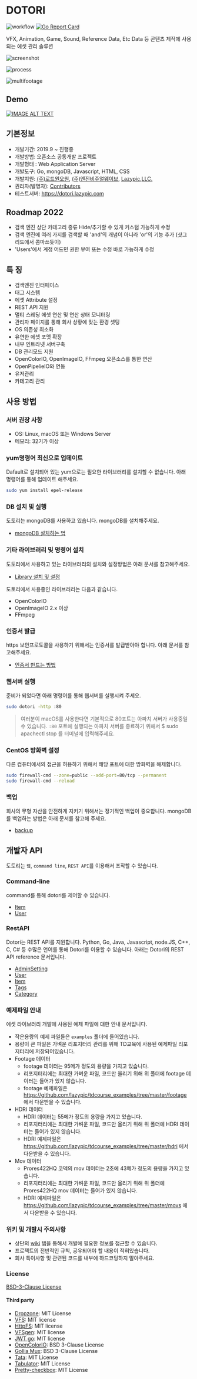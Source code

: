 # DOTORI

![workflow](https://github.com/rd101/dotori/actions/workflows/go.yml/badge.svg)
[![Go Report Card](https://goreportcard.com/badge/github.com/rd101/dotori)](https://goreportcard.com/report/github.com/rd101/dotori)

VFX, Animation, Game, Sound, Reference Data, Etc Data 등 콘텐츠 제작에 사용되는 에셋 관리 솔루션

![screenshot](documents/screenshot.png)

![process](documents/process.png)

![multifootage](documents/multifootages.png)

## Demo

[![IMAGE ALT TEXT](http://img.youtube.com/vi/VNBdlPDKzTc/0.jpg)](http://www.youtube.com/watch?v=VNBdlPDKzTc "Asset Library System - DOTORI")

## 기본정보

- 개발기간: 2019.9 ~ 진행중
- 개발방법: 오픈소스 공동개발 프로젝트
- 개발형태 : Web Application Server
- 개발도구: Go, mongoDB, Javascript, HTML, CSS
- 개발지원: [(주)로드원오원](http://rd101.co.kr), [(주)엔진비주얼웨이브](http://www.enginevw.co.kr), [Lazypic,LLC.](https://lazypic.org)
- 권리자(발명자): [Contributors](https://github.com/RD101/dotori/graphs/contributors)
- 테스트서버: <https://dotori.lazypic.com>

## Roadmap 2022

- 검색 엔진 상단 카테고리 종류 Hide/추가할 수 있게 커스텀 가능하게 수정
- 검색 엔진에 여러 가지를 검색할 때 'and'의 개념이 아니라 'or'의 기능 추가 (샷그리드에서 콤마쓰듯이)
- 'Users'에서 계정 어드민 권한 부여 또는 수정 바로 가능하게 수정

## 특 징

- 검색엔진 인터페이스
- 태그 시스템
- 에셋 Attribute 설정
- REST API 지원
- 멀티 스레딩 에셋 연산 및 연산 상태 모니터링
- 관리자 페이지를 통해 회사 상황에 맞는 환경 셋팅
- OS 의존성 최소화
- 유연한 에셋 포멧 확장
- 내부 인트라넷 서버구축
- DB 관리모드 지원
- OpenColorIO, OpenImageIO, FFmpeg 오픈소스를 통한 연산
- OpenPipelieIO와 연동
- 유저관리
- 카테고리 관리

## 사용 방법

### 서버 권장 사항

- OS: Linux, macOS 또는 Windows Server
- 메모리: 32기가 이상

### yum명령어 최신으로 업데이트

Dafault로 설치되어 있는 yum으로는 필요한 라이브러리를 설치할 수 없습니다.
아래 명령어를 통해 업데이트 해주세요.

 ```bash
 sudo yum install epel-release
 ```

### DB 설치 및 실행

도토리는 mongoDB를 사용하고 있습니다. mongoDB를 설치해주세요.

- [mongoDB 설치하는 법](https://github.com/lazypic/tdcourse/blob/master/docs/install_mongodb.md)

### 기타 라이브러리 및 명령어 설치

도토리에서 사용하고 있는 라이브러리의 설치와 설정방법은 아래 문서를 참고해주세요.

- [Library 설치 및 설정](documents/setlibrary.md)

도토리에서 사용중인 라이브러리는 다음과 같습니다.

- OpenColorIO
- OpenImageIO 2.x 이상
- FFmpeg

### 인증서 발급

https 보안프로토콜을 사용하기 위해서는 인증서를 발급받아야 합니다. 아래 문서를 참고해주세요.

- [인증서 만드는 방법](documents/how_to_make_certification.md)

### 웹서버 실행

준비가 되었다면 아래 명령어를 통해 웹서버를 실행시켜 주세요.

```bash
sudo dotori -http :80
```

> 여러분이 macOS를 사용한다면 기본적으로 80포트는 아파치 서버가 사용중일 수 있습니다. `:80` 포트에 실행되는 아파치 서버를 종료하기 위해서 $ sudo apachectl stop 를 터미널에 입력해주세요.

### CentOS 방화벽 설정

다른 컴퓨터에서의 접근을 허용하기 위해서 해당 포트에 대한 방화벽을 해제합니다.

```bash
sudo firewall-cmd --zone=public --add-port=80/tcp --permanent
sudo firewall-cmd --reload
```

### 백업

회사의 무형 자산을 안전하게 지키기 위해서는 정기적인 백업이 중요합니다.
mongoDB를 백업하는 방법은 아래 문서를 참고해 주세요.

- [backup](documents/backup.md)

## 개발자 API

도토리는 `웹`, `command line`, `REST API`를 이용해서 조작할 수 있습니다.

### Command-line

command를 통해 dotori를 제어할 수 있습니다.

- [Item](documents/command_item.md)
- [User](documents/command_user.md)

### RestAPI

Dotori는 REST API를 지원합니다. Python, Go, Java, Javascript, node.JS, C++, C, C# 등 수많은 언어를 통해 Dotori를 이용할 수 있습니다.
아래는 Dotori의  REST API reference 문서입니다.

- [AdminSetting](documents/restapi_adminsetting.md)
- [User](documents/restapi_user.md)
- [Item](documents/restapi_item.md)
- [Tags](documents/restapi_tags.md)
- [Category](documents/restapi_category.md)

### 예제파일 안내

에셋 라이브러리 개발에 사용된 예제 파일에 대한 안내 문서입니다.

- 작은용량의 예제 파일들은 `examples` 폴더에 들어있습니다.
- 용량이 큰 파일은 가벼운 리포지터리 관리를 위해 TD교육에 사용된 예제파일 리포지터리에 저장되어있습니다.
- Footage 데이터
  - footage 데이터는 95메가 정도의 용량을 가지고 있습니다.
  - 리포지터리에는 최대한 가벼운 파일, 코드만 올리기 위해 위 폴더에 footage 데이터는 들어가 있지 않습니다.
  - footage 예제파일은 <https://github.com/lazypic/tdcourse_examples/tree/master/footage> 에서 다운받을 수 있습니다.
- HDRI 데이터
  - HDRI 데이터는 55메가 정도의 용량을 가지고 있습니다.
  - 리포지터리에는 최대한 가벼운 파일, 코드만 올리기 위해 위 폴더에 HDRI 데이터는 들어가 있지 않습니다.
  - HDRI 예제파일은 <https://github.com/lazypic/tdcourse_examples/tree/master/hdri> 에서 다운받을 수 있습니다.
- Mov 데이터
  - Prores422HQ 코덱의 mov 데이터는 2초에 43메가 정도의 용량을 가지고 있습니다.
  - 리포지터리에는 최대한 가벼운 파일, 코드만 올리기 위해 위 폴더에 Prores422HQ mov 데이터는 들어가 있지 않습니다.
  - HDRI 예제파일은 <https://github.com/lazypic/tdcourse_examples/tree/master/movs> 에서 다운받을 수 있습니다.

### 위키 및 개발시 주의사항

- 상단의 [wiki](https://github.com/RD101/dotori/wiki) 탭을 통해서 개발에 필요한 정보를 접근할 수 있습니다.
- 프로젝트의 전반적인 규칙, 공유되어야 할 내용이 적혀있습니다.
- 회사 특이사항 및 관련된 코드를 내부에 하드코딩하지 말아주세요.

### License

[BSD-3-Clause License](https://github.com/RD101/dotori/blob/master/LICENSE)

#### Third party

- [Dropzone](https://www.dropzonejs.com): MIT License
- [VFS](https://github.com/blang/vfs): MIT license
- [HttpFS](https://github.com/shurcooL/httpfs): MIT license
- [VFSgen](https://github.com/shurcooL/vfsgen): MIT license
- [JWT go](https://github.com/golang-jwt/jwt): MIT license
- [OpenColorIO](https://github.com/AcademySoftwareFoundation/OpenColorIO): BSD 3-Clause License
- [Gollia Mux](https://github.com/gorilla/mux): BSD 3-Clause License
- [Tata](https://www.cssscript.com/toast-prompt-tata/): MIT License
- [Tabulator](http://tabulator.info): MIT License
- [Pretty-checkbox](https://github.com/lokesh-coder/pretty-checkbox): MIT License
